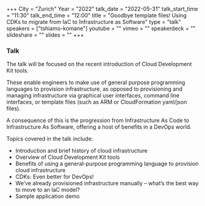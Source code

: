 +++
City = "Zurich"
Year = "2022"
talk_date = "2022-05-31"
talk_start_time = "11:30"
talk_end_time = "12:00"
title = "Goodbye template files! Using CDKs to migrate from IaC to Infrastructure as Software"
type = "talk"
speakers = ["tshiamo-komane"]
youtube = ""
vimeo = ""
speakerdeck = ""
slideshare = ""
slides = ""
+++

### Talk

The talk will be focused on the recent introduction of Cloud Development Kit tools.

These enable engineers to make use of general purpose programming languages to provision infrastructure, as opposed to provisioning and managing infrastructure via graphical user interfaces, command line interfaces, or template files (such as ARM or CloudFormation yaml/json files).

A consequence of this is the progression from Infrastructure As Code to Infrastructure As Software, offering a host of benefits in a DevOps world.

Topics covered in the talk include:
- Introduction and brief history of cloud infrastructure
- Overview of Cloud Development Kit tools
- Benefits of using a general-purpose programming language to provision cloud infrastructure
- CDKs: Even better for DevOps!
- We’ve already provisioned infrastructure manually – what’s the best way to move to an IaC model?
- Sample application demo